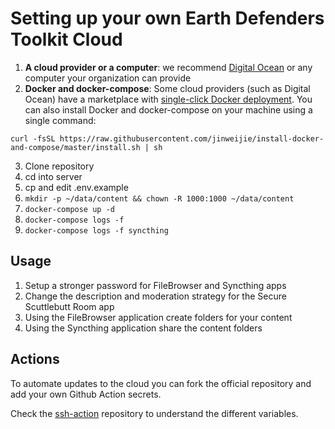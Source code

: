 # Setting up your own Earth Defenders Toolkit Cloud

1. **A cloud provider or a computer**: we recommend [Digital Ocean](https://digitalocean.com) or any computer your organization can provide
2. **Docker and docker-compose**: Some cloud providers (such as Digital Ocean) have a marketplace with [single-click Docker deployment](https://cloud.digitalocean.com/droplets/new?onboarding_origin=marketplace&appId=87786318&image=docker-20-04&activation_redirect=%2Fdroplets%2Fnew%3FappId%3D87786318%26image%3Ddocker-20-04). You can also install Docker and docker-compose on your machine using a single command:
```
curl -fsSL https://raw.githubusercontent.com/jinweijie/install-docker-and-compose/master/install.sh | sh
```
3. Clone repository
4. cd into server
5. cp and edit .env.example
6. `mkdir -p ~/data/content && chown -R 1000:1000 ~/data/content`
7. `docker-compose up -d`
8. `docker-compose logs -f`
9. `docker-compose logs -f syncthing`

## Usage

1. Setup a stronger password for FileBrowser and Syncthing apps
2. Change the description and moderation strategy for the Secure Scuttlebutt Room app
3. Using the FileBrowser application create folders for your content
4. Using the Syncthing application share the content folders

## Actions

To automate updates to the cloud you can fork the official repository and add your own Github Action secrets.

Check the [ssh-action](https://github.com/appleboy/ssh-action) repository to understand the different variables.